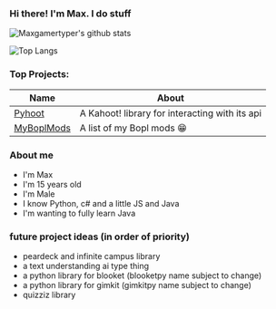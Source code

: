 ### Hi there! I'm Max. I do stuff
![Maxgamertyper's github stats](https://github-readme-stats-sigma-five.vercel.app/api?username=maxgamertyper&theme=tokyonight)

![Top Langs](https://github-readme-stats-sigma-five.vercel.app/api/top-langs/?username=maxgamertyper&theme=tokyonight)

### Top Projects:
|Name|About|
|-|-|
|[Pyhoot](https://github.com/maxgamertyper/pyhoot)|A Kahoot! library for interacting with its api|
|[MyBoplMods](https://github.com/maxgamertyper/MyBoplMods)| A list of my Bopl mods :grin:|

### About me
* I'm Max 
* I'm 15 years old
* I'm Male
* I know Python, c# and a little JS and Java
* I'm wanting to fully learn Java

### future project ideas (in order of priority)
* peardeck and infinite campus library
* a text understanding ai type thing
* a python library for blooket (blooketpy name subject to change)
* a python library for gimkit (gimkitpy name subject to change)
* quizziz library

<!--
**maxgamertyper/maxgamertyper** is a ✨ _special_ ✨ repository because its `README.md` (this file) appears on your GitHub profile.


Here are some ideas to get you started:

- 🔭 I’m currently working on ...
- 🌱 I’m currently learning ...
- 👯 I’m looking to collaborate on ...
- 🤔 I’m looking for help with ...
- 💬 Ask me about ...
- 📫 How to reach me: ...
- 😄 Pronouns: ...
- ⚡ Fun fact: ...
-->
